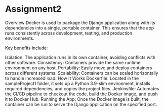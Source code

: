 # Assignment2
Overview
Docker is used to package the Django application along with its dependencies into a single, portable container. This ensures that the app runs consistently across development, testing, and production environments.

Key benefits include:

Isolation: The application runs in its own container, avoiding conflicts with other software.
Consistency: Containers provide the same runtime environment on any host.
Portability: Easily move and deploy containers across different systems.
Scalability: Containers can be scaled horizontally to handle increased load.
How It Works
Dockerfile: Located in the sampleProject1 folder, it sets up a Python 3.9-slim environment, installs required dependencies, and copies the project files.
Jenkinsfile: Automates the CI/CD pipeline to checkout the code, build the Docker image, and push it to Docker Hub.
Running the App: Once the Docker image is built, the container can be run to serve the Django application on the specified port.
